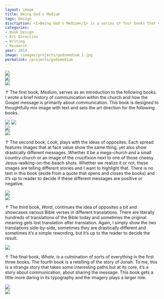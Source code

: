 ```yaml
---
layout: image
title: Being God's Medium
tags: Design
discription: <I>Being God's Medium</I> is a series of four books that explore Marshall McLuhan's theory that "the medium is the message" and applies that to churches, religious organizations, and faith-based groups. The books feature a mix of design, photography, imagery, words and original content that raise attempt to raise questions about how the modern church is communicating. The entire series served as an experiment in the interplay between original content and imagery in an overall attempt to tell a different type of story.
categories:
- Book Design
- Art Direction
- Writing
- Research
year: 2014
image: /images/projects/godsmedium_1.jpg
permalink: /projects/godsmedium
---
```


<img src="/images/projects/godsmedium_1.jpg">

<div class="images-left"><img src="/images/projects/godsmedium_2.jpg"></div>

<div class="images-right"><img src="/images/projects/godsmedium_4.jpg">

<p>&uarr; The first book, <i>Medium</I>, serves as an introduction to the following books. I wrote a brief history of communication within the church and how the Gospel message is primarily about communication. This book is designed to thoughtfully mix image with text and sets the art direction for the following books.</p></div>
<section class="clear"></section>

<img src="/images/projects/godsmedium_3.jpg">
<img src="/images/projects/godsmedium_5.jpg">

<div class="images-left"><img src="/images/projects/godsmedium_6.jpg"></div>

<div class="images-right"><img src="/images/projects/godsmedium_7.jpg">

<p>&uarr; The second book, <I>Look</I>, plays with the ideas of opposites. Each spread features images that at face value show the same thing, yet also show drastically different messages. Whether it be a mega-church and a small country church or an image of the crucifixion next to one of those cheesy Jesus-walking-on-the-beach shots. Whether we realize it or not, these images are telling different stories and I want to highlight that. There is no text in this book (aside from a quote that opens and closes the books) and it’s up to reader to decide if these different messages are positive or negative.</p></div>
<section class="clear"></section>

<div class="images-left"><img src="/images/projects/godsmedium_8.jpg"></div>

<div class="images-right"><img src="/images/projects/godsmedium_9.jpg">

<p>&uarr; The third book, <I>Word</I>, continues the idea of opposites a bit and showcases various Bible verses in different translations. There are literally hundreds of translations of the Bible today and sometimes the original meaning gets lost translation after translation. Again, I simply show the two translations side-by-side, sometimes they are drastically different and sometimes it’s a simple rewording, but it’s up to the reader to decide the result.</p></div>
<section class="clear"></section>

<img src="/images/projects/godsmedium_10.jpg">
<div class="images-right"><p>&uarr; The final book, <I>Whale</I>, is a culmination of sorts of everything in the first three books. The fourth book is a retelling of the story of Jonah. To me, this is a strange story that takes some interesting paths but at its core, it’s a story about communication, about sharing the message. This book gets a little more daring in its typography and the imagery plays a larger role.</p></div>
<section class="clear"></section>

<div class="images-left"><img src="/images/projects/godsmedium_11.jpg"></div>

<div class="images-right"><img src="/images/projects/godsmedium_12.jpg"></div>
